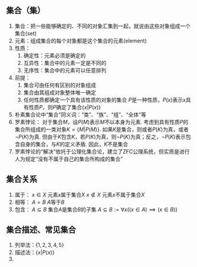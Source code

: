 ## 集合（集）
1. 集合：把一些能够确定的、不同的对象汇集到一起，就说由这些对象组成一个集合(set)
2. 元素：组成集合的每个对象都是这个集合的元素(element)
3. 性质：
	1. 确定性：元素必须是确定的
	 2. 互异性：集合中的元素一定是不同的
	  3. 无序性：集合中的元素可以任意排列
4. 前提：
	1. 集合可由任何有区别的对象组成
	 2. 集合由其组成对象整体唯一确定
	  3. 任何性质都确定一个具有该性质的对象的集合
	   $P$是一种性质，$P(x)$表示$x$具有性质$P$，则$P$确定了集合$\{x | P(x)\}$
5. 朴素集合论中“集合”同义词：“类”、“族”、“组”、“全体”等
6. 罗素悖论：
	对于集合$M$，设$P(M)$表示$M$不以本身为元素.
	 考虑到具有性质$P$的集合所组成的一类对象$K=\{M | P(M)\}$.
	  如果$K$是集合，则或者$P(K)$为真，或者$\neg P(K)$为真. 
	   但由于$K$包含$K$，若$P(K)$为真，则$\neg P(K)$为真；反之，$\neg P(K)$表示包含自身的集合，与$K$的定义矛盾.
	因此，$K$不是集合
 7. 罗素悖论的“解决”依托于公理化集合论，建立了ZFC公理系统，但实质是进行人为规定“没有不属于自己的集合所构成的集合”
## 集合关系
1. 属于：
	$x \in X$ 元素$x$属于集合$X$
	$x \notin X$ 元素$x$不属于集合$X$
 2. 相等：
	 $A=B$ $A$等于$B$
3. 包含：
	$A \subseteq B$ 集合$A$是集合$B$的子集
	 $A \subseteq B:=\forall x((x \in A) \implies (x \in B))$
## 集合描述、常见集合
1. 列举法：$\{1, 2, 3, 4, 5\}$
2. 描述法：$\{x|P(x)\}$
3. 